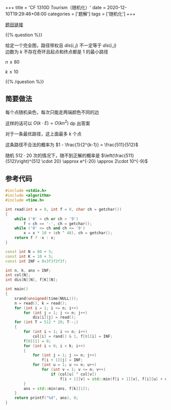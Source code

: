 +++
title = 'CF 1310D Tourism（随机化）'
date = 2020-12-10T19:29:46+08:00
categories = ['题解']
tags = ['随机化']
+++

[题目链接](https://codeforces.com/contest/1310/problem/D)

{{% question %}}

给定一个完全图，路径带权且 $dis(i,j)$ 不一定等于 $dis(i,j)$
​	
边数为 $k$ 不存在奇环且起点和终点都是 $1$ 的最小路径

$n \le 80$

$k \le 10$

{{% /question %}}

<!--more-->

## 简要做法

每个点随机染色，每次只能走两端颜色不同的边

这样的话可以 $O(k \cdot E) = O(kn^2)$ dp 出答案

对于一条最优路径，这上面最多 $k$ 个点

这条路径不合法的概率为 $1 - \frac{1}{2^{k-1}} = \frac{511}{512}$

随机 $512 \cdot 20$ 次的情况下，随不到正解的概率是 $\left(\frac{511}{512}\right)^{512 \cdot 20} \approx e^{-20} \approx 2\cdot 10^{-9}$

## 参考代码

```cpp
#include <stdio.h>
#include <algorithm>
#include <time.h>

int read(int x = 0, int f = 0, char ch = getchar())
{
    while ('0' > ch or ch > '9')
        f = ch == '-', ch = getchar();
    while ('0' <= ch and ch <= '9')
        x = x * 10 + (ch ^ 48), ch = getchar();
    return f ? -x : x;
}

const int N = 80 + 5;
const int K = 10 + 5;
const int INF = 0x3f3f3f3f;

int n, k, ans = INF;
int col[N];
int dis[N][N], f[K][N];

int main()
{
    srand(unsigned(time(NULL)));
    n = read(), k = read();
    for (int i = 1; i <= n; i++)
        for (int j = 1; j <= n; j++)
            dis[i][j] = read();
    for (int T = 512 * 20; T--;)
    {
        for (int i = 1; i <= n; i++)
            col[i] = rand() & 1, f[0][i] = INF;
        f[0][1] = 0;
        for (int i = 0; i < k; i++)
        {
            for (int j = 1; j <= n; j++)
                f[i + 1][j] = INF;
            for (int u = 1; u <= n; u++)
                for (int v = 1; v <= n; v++)
                    if (col[u] ^ col[v])
                        f[i + 1][v] = std::min(f[i + 1][v], f[i][u] + dis[u][v]);
        }
        ans = std::min(ans, f[k][1]);
    }
    return printf("%d", ans), 0;
}
```
